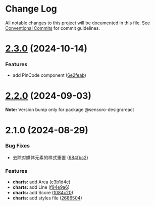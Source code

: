 # Change Log

All notable changes to this project will be documented in this file.
See [Conventional Commits](https://conventionalcommits.org) for commit guidelines.

# [2.3.0](https://github.com/sensoro/sensoro-design-next/compare/v2.2.0...v2.3.0) (2024-10-14)

### Features

- add PinCode component ([6e2feab](https://github.com/sensoro/sensoro-design-next/commit/6e2feab463b75918c21c18d54de6e230ab8b6cea))

# [2.2.0](https://github.com/sensoro/sensoro-design-next/compare/v2.1.0...v2.2.0) (2024-09-03)

**Note:** Version bump only for package @sensoro-design/react

# 2.1.0 (2024-08-29)

### Bug Fixes

- 去除对媒体元素的样式重置 ([684fbc2](https://github.com/sensoro/sensoro-design-next/commit/684fbc2b7d6dffce82485a86251cf0a383c885e6))

### Features

- **charts:** add Area ([c3b1d4c](https://github.com/sensoro/sensoro-design-next/commit/c3b1d4c1a2ed0622b2c1f2cc5b117d3f2de91faf))
- **charts:** add Line ([f94e9a6](https://github.com/sensoro/sensoro-design-next/commit/f94e9a65a5f8912b15942d954d09a7007448a37d))
- **charts:** add Score ([f084c20](https://github.com/sensoro/sensoro-design-next/commit/f084c2023ead3fc400110d3013659259564a4f04))
- **charts:** add styles file ([2686504](https://github.com/sensoro/sensoro-design-next/commit/2686504705fcb060d2fe8e84f866754017eb2170))
